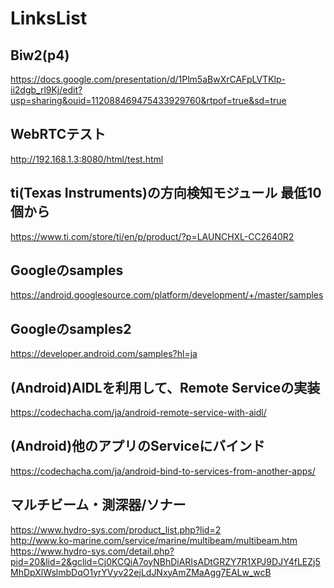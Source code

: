 # LinksList

## Biw2(p4)
https://docs.google.com/presentation/d/1Plm5aBwXrCAFpLVTKlp-ii2dgb_rl9Kj/edit?usp=sharing&ouid=112088469475433929760&rtpof=true&sd=true

## WebRTCテスト
http://192.168.1.3:8080/html/test.html

## ti(Texas Instruments)の方向検知モジュール 最低10個から
https://www.ti.com/store/ti/en/p/product/?p=LAUNCHXL-CC2640R2

## Googleのsamples
https://android.googlesource.com/platform/development/+/master/samples

## Googleのsamples2
https://developer.android.com/samples?hl=ja

## (Android)AIDLを利用して、Remote Serviceの実装
https://codechacha.com/ja/android-remote-service-with-aidl/

## (Android)他のアプリのServiceにバインド
https://codechacha.com/ja/android-bind-to-services-from-another-apps/

## マルチビーム・測深器/ソナー
https://www.hydro-sys.com/product_list.php?lid=2
<br/>
http://www.ko-marine.com/service/marine/multibeam/multibeam.htm
<br/>
https://www.hydro-sys.com/detail.php?pid=20&lid=2&gclid=Cj0KCQiA7oyNBhDiARIsADtGRZY7R1XPJ9DJY4fLEZj5MhDpXlWslmbDqO1yrYVyv22ejLdJNxyAmZMaAgg7EALw_wcB
<br/>
